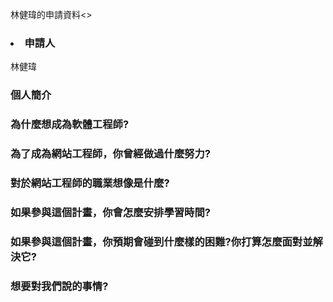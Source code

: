 <!DOCTYPE html>
<html>
  <head>
    <p>林健瑋的申請資料<>
<h3><li>申請人</li></h3>
    <p>林健瑋</p>
<h3>個人簡介</h3>

<h3>為什麼想成為軟體工程師?</h3>
<h3>為了成為網站工程師，你曾經做過什麼努力?</h3>
<h3>對於網站工程師的職業想像是什麼?</h3>
<h3>如果參與這個計畫，你會怎麼安排學習時間?</h3>
<h3>如果參與這個計畫，你預期會碰到什麼樣的困難?你打算怎麼面對並解決它?</h3>
<h3>想要對我們說的事情?</h3>
